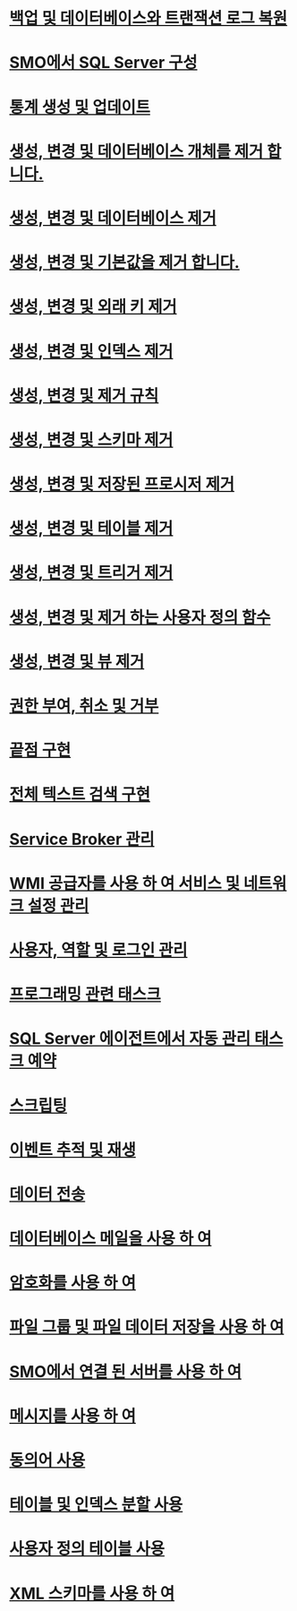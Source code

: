 # [백업 및 데이터베이스와 트랜잭션 로그 복원](backing-up-and-restoring-databases-and-transaction-logs.md)
# [SMO에서 SQL Server 구성](configuring-sql-server-in-smo.md)
# [통계 생성 및 업데이트](creating-and-updating-statistics.md)
# [생성, 변경 및 데이터베이스 개체를 제거 합니다.](creating-altering-and-removing-database-objects.md)
# [생성, 변경 및 데이터베이스 제거](creating-altering-and-removing-databases.md)
# [생성, 변경 및 기본값을 제거 합니다.](creating-altering-and-removing-defaults.md)
# [생성, 변경 및 외래 키 제거](creating-altering-and-removing-foreign-keys.md)
# [생성, 변경 및 인덱스 제거](creating-altering-and-removing-indexes.md)
# [생성, 변경 및 제거 규칙](creating-altering-and-removing-rules.md)
# [생성, 변경 및 스키마 제거](creating-altering-and-removing-schemas.md)
# [생성, 변경 및 저장된 프로시저 제거](creating-altering-and-removing-stored-procedures.md)
# [생성, 변경 및 테이블 제거](creating-altering-and-removing-tables.md)
# [생성, 변경 및 트리거 제거](creating-altering-and-removing-triggers.md)
# [생성, 변경 및 제거 하는 사용자 정의 함수](creating-altering-and-removing-user-defined-functions.md)
# [생성, 변경 및 뷰 제거](creating-altering-and-removing-views.md)
# [권한 부여, 취소 및 거부](granting-revoking-and-denying-permissions.md)
# [끝점 구현](implementing-endpoints.md)
# [전체 텍스트 검색 구현](implementing-full-text-search.md)
# [Service Broker 관리](managing-service-broker.md)
# [WMI 공급자를 사용 하 여 서비스 및 네트워크 설정 관리](managing-services-and-network-settings-by-using-wmi-provider.md)
# [사용자, 역할 및 로그인 관리](managing-users-roles-and-logins.md)
# [프로그래밍 관련 태스크](programming-specific-tasks.md)
# [SQL Server 에이전트에서 자동 관리 태스크 예약](scheduling-automatic-administrative-tasks-in-sql-server-agent.md)
# [스크립팅](scripting.md)
# [이벤트 추적 및 재생](tracing-and-replaying-events.md)
# [데이터 전송](transferring-data.md)
# [데이터베이스 메일을 사용 하 여](using-database-mail.md)
# [암호화를 사용 하 여](using-encryption.md)
# [파일 그룹 및 파일 데이터 저장을 사용 하 여](using-filegroups-and-files-to-store-data.md)
# [SMO에서 연결 된 서버를 사용 하 여](using-linked-servers-in-smo.md)
# [메시지를 사용 하 여](using-messages.md)
# [동의어 사용](using-synonyms.md)
# [테이블 및 인덱스 분할 사용](using-table-and-index-partitioning.md)
# [사용자 정의 테이블 사용](using-user-defined-tables.md)
# [XML 스키마를 사용 하 여](using-xml-schemas.md)
